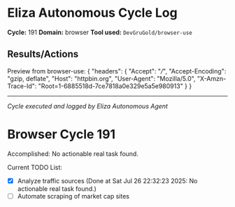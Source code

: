 # Eliza Autonomous Cycle Log

**Cycle:** 191
**Domain:** browser
**Tool used:** `DevGruGold/browser-use`

## Results/Actions
Preview from browser-use:
{
  "headers": {
    "Accept": "*/*", 
    "Accept-Encoding": "gzip, deflate", 
    "Host": "httpbin.org", 
    "User-Agent": "Mozilla/5.0", 
    "X-Amzn-Trace-Id": "Root=1-6885518d-7ce7818a0e329e5a5e980913"
  }
}


---
*Cycle executed and logged by Eliza Autonomous Agent*

# Browser Cycle 191

Accomplished: No actionable real task found.

Current TODO List:

- [x] Analyze traffic sources  (Done at Sat Jul 26 22:32:23 2025: No actionable real task found.)
- [ ] Automate scraping of market cap sites